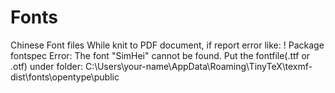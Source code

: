 # Fonts
Chinese Font files
While knit to PDF document, if report error like: ! Package fontspec Error: The font "SimHei" cannot be found.
Put the fontfile(.ttf or .otf) under folder:
C:\Users\your-name\AppData\Roaming\TinyTeX\texmf-dist\fonts\opentype\public
